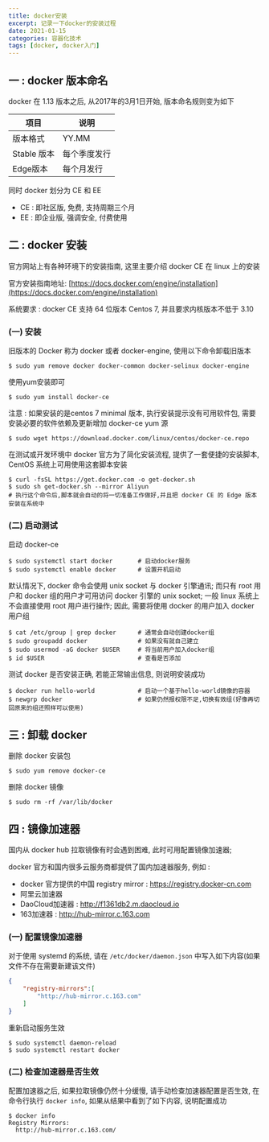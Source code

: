 ```yaml
---
title: docker安装
excerpt: 记录一下docker的安装过程
date: 2021-01-15
categories: 容器化技术
tags: [docker, docker入门]
---
```




## 一 : docker 版本命名

docker 在 1.13 版本之后, 从2017年的3月1日开始, 版本命名规则变为如下

| 项目        | 说明         |
| ----------- | ------------ |
| 版本格式    | YY.MM        |
| Stable 版本 | 每个季度发行 |
| Edge版本    | 每个月发行   |

同时 docker 划分为 CE 和 EE

* CE : 即社区版, 免费, 支持周期三个月
* EE : 即企业版, 强调安全, 付费使用



## 二 : docker 安装

官方网站上有各种环境下的安装指南, 这里主要介绍 docker CE 在 linux 上的安装

官方安装指南地址: [https://docs.docker.com/engine/installation](https://docs.docker.com/engine/installation)

系统要求 : docker CE 支持 64 位版本 Centos 7, 并且要求内核版本不低于 3.10

### (一) 安装

旧版本的 Docker 称为 docker 或者 docker-engine, 使用以下命令卸载旧版本

```shell
$ sudo yum remove docker docker-common docker-selinux docker-engine
```

使用yum安装即可

```shell
$ sudo yum install docker-ce
```

注意 : 如果安装的是centos 7 minimal 版本, 执行安装提示没有可用软件包, 需要安装必要的软件依赖及更新增加 docker-ce yum 源

```shell
$ sudo wget https://download.docker.com/linux/centos/docker-ce.repo
```

在测试或开发环境中 docker 官方为了简化安装流程, 提供了一套便捷的安装脚本, CentOS 系统上可用使用这套脚本安装

```shell
$ curl -fsSL https://get.docker.com -o get-docker.sh
$ sudo sh get-docker.sh --mirror Aliyun
# 执行这个命令后,脚本就会自动的将一切准备工作做好,并且把 docker CE 的 Edge 版本安装在系统中
```

### (二) 启动测试

启动 docker-ce

```shell
$ sudo systemctl start docker		# 启动docker服务
$ sudo systemctl enable docker		# 设置开机启动
```

默认情况下, docker 命令会使用 unix socket 与 docker 引擎通讯; 而只有 root 用户和 docker 组的用户才可用访问 docker 引擎的 unix socket; 一般 linux 系统上不会直接使用 root 用户进行操作; 因此, 需要将使用 docker 的用户加入 docker 用户组

```shell
$ cat /etc/group | grep docker		# 通常会自动创建docker组
$ sudo groupadd docker 				# 如果没有就自己建立
$ sudo usermod -aG docker $USER 	# 将当前用户加入docker组
$ id $USER							# 查看是否添加
```

测试 docker 是否安装正确, 若能正常输出信息, 则说明安装成功

```shell
$ docker run hello-world 			# 启动一个基于hello-world镜像的容器
$ newgrp docker						# 如果仍然报权限不足,切换有效组(好像再切回原来的组还照样可以使用)
```



## 三 : 卸载 docker

删除 docker 安装包

```shell
$ sudo yum remove docker-ce
```

删除 docker 镜像

```shell
$ sudo rm -rf /var/lib/docker
```



## 四 : 镜像加速器

国内从 docker hub 拉取镜像有时会遇到困难, 此时可用配置镜像加速器; 

docker 官方和国内很多云服务商都提供了国内加速器服务, 例如 : 
* docker 官方提供的中国 registry mirror : https://registry.docker-cn.com
* 阿里云加速器
* DaoCloud加速器 : http://f1361db2.m.daocloud.io
* 163加速器 : http://hub-mirror.c.163.com

### (一) 配置镜像加速器

对于使用 systemd 的系统, 请在 `/etc/docker/daemon.json` 中写入如下内容(如果文件不存在需要新建该文件)

```json
{
    "registry-mirrors":[
        "http://hub-mirror.c.163.com"
    ]
}
```

重新启动服务生效

```shell
$ sudo systemctl daemon-reload
$ sudo systemctl restart docker
```

### (二) 检查加速器是否生效

配置加速器之后, 如果拉取镜像仍然十分缓慢, 请手动检查加速器配置是否生效, 在命令行执行 `docker info`, 如果从结果中看到了如下内容, 说明配置成功

```shell
$ docker info
Registry Mirrors:
  http://hub-mirror.c.163.com/
```

